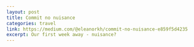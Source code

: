 ```yaml
---
layout: post
title: Commit no nuisance
categories: travel
link: https://medium.com/@eleanorkh/commit-no-nuisance-e859f5d4235
excerpt: Our first week away - nuisance?
---
```

